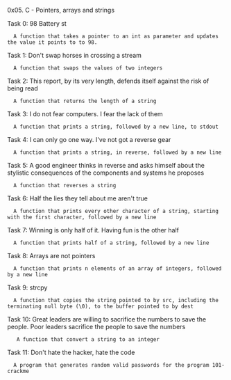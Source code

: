 0x05. C - Pointers, arrays and strings

Task 0: 98 Battery st

      A function that takes a pointer to an int as parameter and updates the value it points to to 98.
Task 1: Don't swap horses in crossing a stream

      A function that swaps the values of two integers
Task 2: This report, by its very length, defends itself against the risk of being read

      A function that returns the length of a string
Task 3: I do not fear computers. I fear the lack of them

      A function that prints a string, followed by a new line, to stdout
Task 4: I can only go one way. I've not got a reverse gear

      A function that prints a string, in reverse, followed by a new line
Task 5: A good engineer thinks in reverse and asks himself about the stylistic consequences of the components and systems he proposes

      A function that reverses a string
Task 6: Half the lies they tell about me aren't true

      A function that prints every other character of a string, starting with the first character, followed by a new line
Task 7: Winning is only half of it. Having fun is the other half

      A function that prints half of a string, followed by a new line
Task 8: Arrays are not pointers

      A function that prints n elements of an array of integers, followed by a new line
Task 9: strcpy

      A function that copies the string pointed to by src, including the terminating null byte (\0), to the buffer pointed to by dest
Task 10: Great leaders are willing to sacrifice the numbers to save the people. Poor leaders sacrifice the people to save the numbers

       A function that convert a string to an integer
Task 11: Don't hate the hacker, hate the code

      A program that generates random valid passwords for the program 101-crackme

